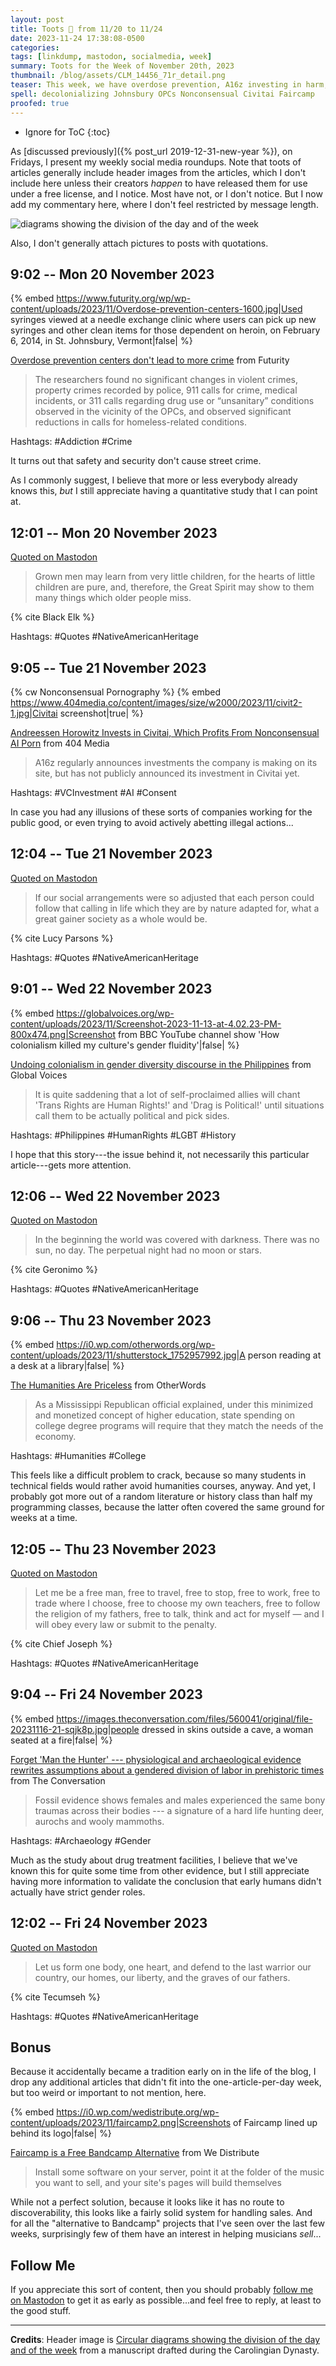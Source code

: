 ```yaml
---
layout: post
title: Toots 🦣 from 11/20 to 11/24
date: 2023-11-24 17:38:08-0500
categories:
tags: [linkdump, mastodon, socialmedia, week]
summary: Toots for the Week of November 20th, 2023
thumbnail: /blog/assets/CLM_14456_71r_detail.png
teaser: This week, we have overdose prevention, A16z investing in harm, decolonializing gender, the humanities, prehistoric gender equality, a Bandcamp alternative, and Native American heritage.
spell: decolonializing Johnsbury OPCs Nonconsensual Civitai Faircamp
proofed: true
---
```


* Ignore for ToC
{:toc}

As [discussed previously]({% post_url 2019-12-31-new-year %}), on Fridays, I present my weekly social media roundups.  Note that toots of articles generally include header images from the articles, which I don't include here unless their creators *happen* to have released them for use under a free license, and I notice.  Most have not, or I don't notice.  But I now add my commentary here, where I don't feel restricted by message length.

![diagrams showing the division of the day and of the week](/blog/assets/CLM_14456_71r_detail.png "Some champion eye-rolling, there.")

Also, I don't generally attach pictures to posts with quotations.

## 9:02 -- Mon 20 November 2023

{% embed https://www.futurity.org/wp/wp-content/uploads/2023/11/Overdose-prevention-centers-1600.jpg|Used syringes viewed at a needle exchange clinic where users can pick up new syringes and other clean items for those dependent on heroin, on February 6, 2014, in St. Johnsbury, Vermont|false| %}

[<i class="fab fa-mastodon"></i>](https://mastodon.social/@jcolag/111443244111200228) [Overdose prevention centers don't lead to more crime](https://www.futurity.org/overdose-prevention-centers-crime-addiction-2998462/) from Futurity

 > The researchers found no significant changes in violent crimes, property crimes recorded by police, 911 calls for crime, medical incidents, or 311 calls regarding drug use or “unsanitary” conditions observed in the vicinity of the OPCs, and observed significant reductions in calls for homeless-related conditions.

Hashtags:  #Addiction #Crime

It turns out that safety and security don't cause street crime.

As I commonly suggest, I believe that more or less everybody already knows this, *but* I still appreciate having a quantitative study that I can point at.

## 12:01 -- Mon 20 November 2023

[<i class="fab fa-mastodon"></i> Quoted on Mastodon](https://mastodon.social/@jcolag/111443947537566894)

 > Grown men may learn from very little children, for the hearts of little children are pure, and, therefore, the Great Spirit may show to them many things which older people miss.

{% cite Black Elk %}

Hashtags:  #Quotes #NativeAmericanHeritage

## 9:05 -- Tue 21 November 2023

{% cw Nonconsensual Pornography %}
{% embed https://www.404media.co/content/images/size/w2000/2023/11/civit2-1.jpg|Civitai screenshot|true| %}

[<i class="fab fa-mastodon"></i>](https://mastodon.social/@jcolag/111448917552374109) [Andreessen Horowitz Invests in Civitai, Which Profits From Nonconsensual AI Porn](https://www.404media.co/andreessen-horowitz-invests-in-civitai-key-platform-for-deepfake-porn/) from 404 Media

 > A16z regularly announces investments the company is making on its site, but has not publicly announced its investment in Civitai yet.

Hashtags:  #VCInvestment #AI #Consent

In case you had any illusions of these sorts of companies working for the public good, or even trying to avoid actively abetting illegal actions...

## 12:04 -- Tue 21 November 2023

[<i class="fab fa-mastodon"></i> Quoted on Mastodon](https://mastodon.social/@jcolag/111449621301403042)

 > If our social arrangements were so adjusted that each person could follow that calling in life which they are by nature adapted for, what a great gainer society as a whole would be.

{% cite Lucy Parsons %}

Hashtags:  #Quotes #NativeAmericanHeritage

## 9:01 -- Wed 22 November 2023

{% embed https://globalvoices.org/wp-content/uploads/2023/11/Screenshot-2023-11-13-at-4.02.23-PM-800x474.png|Screenshot from BBC YouTube channel show 'How colonialism killed my culture's gender fluidity'|false| %}

[<i class="fab fa-mastodon"></i>](https://mastodon.social/@jcolag/111454563468588164) [Undoing colonialism in gender diversity discourse in the Philippines](https://globalvoices.org/2023/11/15/undoing-colonialism-in-gender-diversity-discourse-in-the-philippines/) from Global Voices

 > It is quite saddening that a lot of self-proclaimed allies will chant 'Trans Rights are Human Rights!' and 'Drag is Political!' until situations call them to be actually political and pick sides.

Hashtags:  #Philippines #HumanRights #LGBT #History

I hope that this story---the issue behind it, not necessarily this particular article---gets more attention.

## 12:06 -- Wed 22 November 2023

[<i class="fab fa-mastodon"></i> Quoted on Mastodon](https://mastodon.social/@jcolag/111455290233749056)

 > In the beginning the world was covered with darkness. There was no sun, no day. The perpetual night had no moon or stars.

{% cite Geronimo %}

Hashtags:  #Quotes #NativeAmericanHeritage

## 9:06 -- Thu 23 November 2023

{% embed https://i0.wp.com/otherwords.org/wp-content/uploads/2023/11/shutterstock_1752957992.jpg|A person reading at a desk at a library|false| %}

[<i class="fab fa-mastodon"></i>](https://mastodon.social/@jcolag/111460244798459316) [The Humanities Are Priceless](https://otherwords.org/the-humanities-are-priceless/) from OtherWords

 > As a Mississippi Republican official explained, under this minimized and monetized concept of higher education, state spending on college degree programs will require that they match the needs of the economy.

Hashtags:  #Humanities #College

This feels like a difficult problem to crack, because so many students in technical fields would rather avoid humanities courses, anyway.  And yet, I probably got more out of a random literature or history class than half my programming classes, because the latter often covered the same ground for weeks at a time.

## 12:05 -- Thu 23 November 2023

[<i class="fab fa-mastodon"></i> Quoted on Mastodon](https://mastodon.social/@jcolag/111460948509386393)

 > Let me be a free man, free to travel, free to stop, free to work, free to trade where I choose, free to choose my own teachers, free to follow the religion of my fathers, free to talk, think and act for myself — and I will obey every law or submit to the penalty.

{% cite Chief Joseph %}

Hashtags:  #Quotes #NativeAmericanHeritage

## 9:04 -- Fri 24 November 2023

{% embed https://images.theconversation.com/files/560041/original/file-20231116-21-sqjk8p.jpg|people dressed in skins outside a cave, a woman seated at a fire|false| %}

[<i class="fab fa-mastodon"></i>](https://mastodon.social/@jcolag/111465900216962106) [Forget 'Man the Hunter' --- physiological and archaeological evidence rewrites assumptions about a gendered division of labor in prehistoric times](https://theconversation.com/forget-man-the-hunter-physiological-and-archaeological-evidence-rewrites-assumptions-about-a-gendered-division-of-labor-in-prehistoric-times-214347) from The Conversation

 > Fossil evidence shows females and males experienced the same bony traumas across their bodies --- a signature of a hard life hunting deer, aurochs and wooly mammoths.

Hashtags:  #Archaeology #Gender

Much as the study about drug treatment facilities, I believe that we've known this for quite some time from other evidence, but I still appreciate having more information to validate the conclusion that early humans didn't actually have strict gender roles.

## 12:02 -- Fri 24 November 2023

[<i class="fab fa-mastodon"></i> Quoted on Mastodon](https://mastodon.social/@jcolag/111466600437545013)

 > Let us form one body, one heart, and defend to the last warrior our country, our homes, our liberty, and the graves of our fathers.

{% cite Tecumseh %}

Hashtags:  #Quotes #NativeAmericanHeritage

## Bonus

Because it accidentally became a tradition early on in the life of the blog, I drop any additional articles that didn't fit into the one-article-per-day week, but too weird or important to not mention, here.

{% embed https://i0.wp.com/wedistribute.org/wp-content/uploads/2023/11/faircamp2.png|Screenshots of Faircamp lined up behind its logo|false| %}

<i class="fas fa-square"></i> [Faircamp is a Free Bandcamp Alternative](https://wedistribute.org/2023/11/introducing-faircamp/) from We Distribute

 > Install some software on your server, point it at the folder of the music you want to sell, and your site's pages will build themselves

While not a perfect solution, because it looks like it has no route to discoverability, this looks like a fairly solid system for handling sales.  And for all the "alternative to Bandcamp" projects that I've seen over the last few weeks, surprisingly few of them have an interest in helping musicians *sell*...

## Follow Me

If you appreciate this sort of content, then you should probably [follow me <i class="fab fa-mastodon"></i> on Mastodon](https://mastodon.social/@jcolag/) to get it as early as possible...and feel free to reply, at least to the good stuff.

* * *

**Credits**:  Header image is [Circular diagrams showing the division of the day and of the week](https://commons.wikimedia.org/wiki/File:CLM_14456_71r_detail.jpg) from a manuscript drafted during the Carolingian Dynasty.
